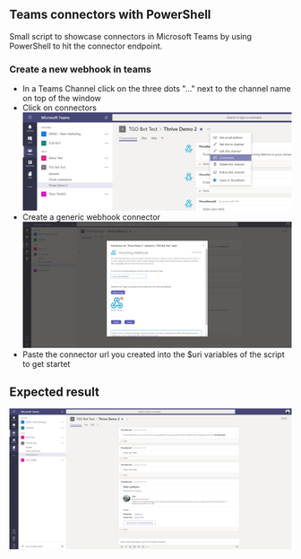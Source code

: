 ## Teams connectors with PowerShell

Small script to showcase connectors in Microsoft Teams by using PowerShell to hit the connector endpoint.

### Create a new webhook in teams
* In a Teams Channel click on the three dots "..." next to the channel name on top of the window
* Click on connectors
![Create Connector](https://github.com/thomyg/Demos/blob/master/2018/ThriveConference/teams%20connectors/CreateConnector01.png)
* Create a generic webhook connector
![Create generic Connector](https://github.com/thomyg/Demos/blob/master/2018/ThriveConference/teams%20connectors/CreateConnector02.png)
* Paste the connector url you created into the $uri variables of the script to get startet

## Expected result

![Result in Teams](https://github.com/thomyg/Demos/blob/master/2018/ThriveConference/teams%20connectors/Result.png)
